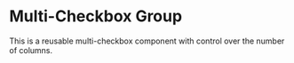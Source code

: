 # Multi-Checkbox Group

This is a reusable multi-checkbox component with control over the number of columns.